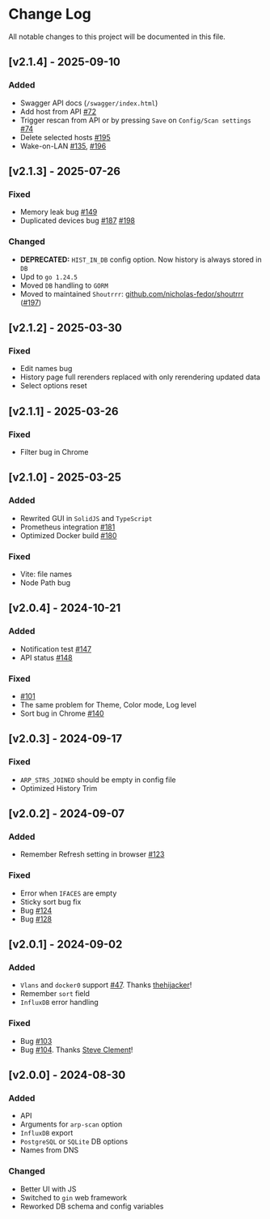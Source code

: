 # Change Log
All notable changes to this project will be documented in this file.

## [v2.1.4] - 2025-09-10
### Added
- Swagger API docs (`/swagger/index.html`)
- Add host from API [#72](https://github.com/aceberg/WatchYourLAN/issues/72)
- Trigger rescan from API or by pressing `Save` on `Config/Scan settings` [#74](https://github.com/aceberg/WatchYourLAN/issues/74)
- Delete selected hosts [#195](https://github.com/aceberg/WatchYourLAN/issues/195)
- Wake-on-LAN [#135](https://github.com/aceberg/WatchYourLAN/issues/135), [#196](https://github.com/aceberg/WatchYourLAN/issues/196)

## [v2.1.3] - 2025-07-26
### Fixed
- Memory leak bug [#149](https://github.com/aceberg/WatchYourLAN/issues/149)
- Duplicated devices bug [#187](https://github.com/aceberg/WatchYourLAN/issues/187) [#198](https://github.com/aceberg/WatchYourLAN/issues/198)

### Changed
- **DEPRECATED:** `HIST_IN_DB` config option. Now history is always stored in `DB`
- Upd to `go 1.24.5`
- Moved `DB` handling to `GORM`
- Moved to maintained `Shoutrrr`: [github.com/nicholas-fedor/shoutrrr](https://github.com/nicholas-fedor/shoutrrr) ([#197](https://github.com/aceberg/WatchYourLAN/issues/197))

## [v2.1.2] - 2025-03-30
### Fixed
- Edit names bug
- History page full rerenders replaced with only rerendering updated data
- Select options reset

## [v2.1.1] - 2025-03-26
### Fixed
- Filter bug in Chrome

## [v2.1.0] - 2025-03-25
### Added
- Rewrited GUI in `SolidJS` and `TypeScript`
- Prometheus integration [#181](https://github.com/aceberg/WatchYourLAN/pull/181)
- Optimized Docker build [#180](https://github.com/aceberg/WatchYourLAN/pull/180)

### Fixed
- Vite: file names
- Node Path bug

## [v2.0.4] - 2024-10-21
### Added
- Notification test [#147](https://github.com/aceberg/WatchYourLAN/issues/147) 
- API status [#148](https://github.com/aceberg/WatchYourLAN/issues/148) 

### Fixed
- [#101](https://github.com/aceberg/WatchYourLAN/issues/101) 
- The same problem for Theme, Color mode, Log level
- Sort bug in Chrome [#140](https://github.com/aceberg/WatchYourLAN/issues/140) 

## [v2.0.3] - 2024-09-17
### Fixed
- `ARP_STRS_JOINED` should be empty in config file
- Optimized History Trim

## [v2.0.2] - 2024-09-07
### Added
- Remember Refresh setting in browser [#123](https://github.com/aceberg/WatchYourLAN/issues/123)

### Fixed
- Error when `IFACES` are empty
- Sticky sort bug fix
- Bug [#124](https://github.com/aceberg/WatchYourLAN/issues/124)
- Bug [#128](https://github.com/aceberg/WatchYourLAN/issues/128)


## [v2.0.1] - 2024-09-02
### Added
- `Vlans` and `docker0` support [#47](https://github.com/aceberg/WatchYourLAN/issues/47). Thanks [thehijacker](https://github.com/thehijacker)!
- Remember `sort` field
- `InfluxDB` error handling

### Fixed
- Bug [#103](https://github.com/aceberg/WatchYourLAN/issues/103)
- Bug [#104](https://github.com/aceberg/WatchYourLAN/issues/104). Thanks [Steve Clement](https://github.com/SteveClement)!

## [v2.0.0] - 2024-08-30
### Added
- API
- Arguments for `arp-scan` option
- `InfluxDB` export
- `PostgreSQL` or `SQLite` DB options
- Names from DNS

### Changed
- Better UI with JS
- Switched to `gin` web framework
- Reworked DB schema and config variables


